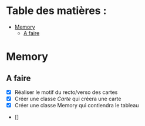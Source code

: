 # Table des matières :<!-- omit from toc -->
- [Memory](#memory)
  - [A faire](#a-faire)


# Memory

## A faire

- [x] Réaliser le motif du recto/verso des cartes
- [x] Créer une classe *Carte* qui créera une carte
- [x] Créer une classe Memory qui contiendra le tableau
- [] 